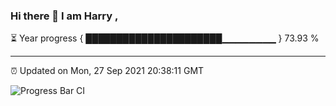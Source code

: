 ### Hi there 👋 I am Harry , 

⏳ Year progress { ██████████████████████▁▁▁▁▁▁▁▁ } 73.93 %

---

⏰ Updated on Mon, 27 Sep 2021 20:38:11 GMT

![Progress Bar CI](https://github.com/duykhang68/duykhang68/workflows/Progress%20Bar%20CI/badge.svg)
